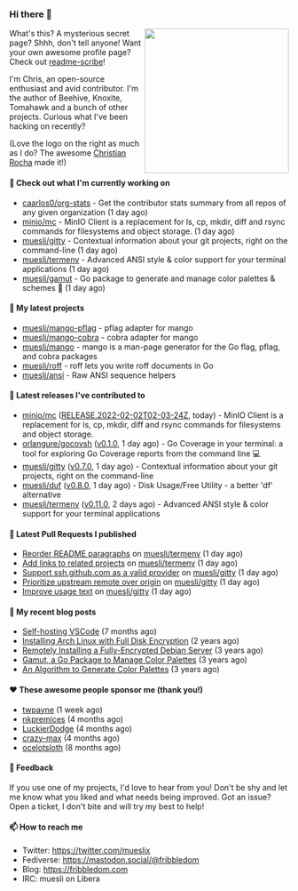 ### Hi there 👋

<img align="right" src="https://raw.githubusercontent.com/muesli/muesli/master/assets/termenv.png" width="260">

What's this? A mysterious secret page? Shhh, don't tell anyone!
Want your own awesome profile page? Check out [readme-scribe](https://github.com/muesli/readme-scribe)!

I'm Chris, an open-source enthusiast and avid contributor. I'm the author of Beehive, Knoxite, Tomahawk and a bunch
of other projects. Curious what I've been hacking on recently?

(Love the logo on the right as much as I do? The awesome [Christian Rocha](https://github.com/meowgorithm/) made it!)

#### 👷 Check out what I'm currently working on

- [caarlos0/org-stats](https://github.com/caarlos0/org-stats) - Get the contributor stats summary from all repos of any given organization (1 day ago)
- [minio/mc](https://github.com/minio/mc) - MinIO Client is a replacement for ls, cp, mkdir, diff and rsync commands for filesystems and object storage. (1 day ago)
- [muesli/gitty](https://github.com/muesli/gitty) - Contextual information about your git projects, right on the command-line (1 day ago)
- [muesli/termenv](https://github.com/muesli/termenv) - Advanced ANSI style &amp; color support for your terminal applications (1 day ago)
- [muesli/gamut](https://github.com/muesli/gamut) - Go package to generate and manage color palettes &amp; schemes 🎨 (1 day ago)

#### 🌱 My latest projects

- [muesli/mango-pflag](https://github.com/muesli/mango-pflag) - pflag adapter for mango
- [muesli/mango-cobra](https://github.com/muesli/mango-cobra) - cobra adapter for mango
- [muesli/mango](https://github.com/muesli/mango) - mango is a man-page generator for the Go flag, pflag, and cobra packages
- [muesli/roff](https://github.com/muesli/roff) - roff lets you write roff documents in Go
- [muesli/ansi](https://github.com/muesli/ansi) - Raw ANSI sequence helpers

#### 🔭 Latest releases I've contributed to

- [minio/mc](https://github.com/minio/mc) ([RELEASE.2022-02-02T02-03-24Z](https://github.com/minio/mc/releases/tag/RELEASE.2022-02-02T02-03-24Z), today) - MinIO Client is a replacement for ls, cp, mkdir, diff and rsync commands for filesystems and object storage.
- [orlangure/gocovsh](https://github.com/orlangure/gocovsh) ([v0.1.0](https://github.com/orlangure/gocovsh/releases/tag/v0.1.0), 1 day ago) - Go Coverage in your terminal: a tool for exploring Go Coverage reports from the command line 💻
- [muesli/gitty](https://github.com/muesli/gitty) ([v0.7.0](https://github.com/muesli/gitty/releases/tag/v0.7.0), 1 day ago) - Contextual information about your git projects, right on the command-line
- [muesli/duf](https://github.com/muesli/duf) ([v0.8.0](https://github.com/muesli/duf/releases/tag/v0.8.0), 1 day ago) - Disk Usage/Free Utility - a better &#39;df&#39; alternative
- [muesli/termenv](https://github.com/muesli/termenv) ([v0.11.0](https://github.com/muesli/termenv/releases/tag/v0.11.0), 2 days ago) - Advanced ANSI style &amp; color support for your terminal applications

#### 🔨 Latest Pull Requests I published

- [Reorder README paragraphs](https://github.com/muesli/termenv/pull/64) on [muesli/termenv](https://github.com/muesli/termenv) (1 day ago)
- [Add links to related projects](https://github.com/muesli/termenv/pull/63) on [muesli/termenv](https://github.com/muesli/termenv) (1 day ago)
- [Support ssh.github.com as a valid provider](https://github.com/muesli/gitty/pull/46) on [muesli/gitty](https://github.com/muesli/gitty) (1 day ago)
- [Prioritize upstream remote over origin](https://github.com/muesli/gitty/pull/45) on [muesli/gitty](https://github.com/muesli/gitty) (1 day ago)
- [Improve usage text](https://github.com/muesli/gitty/pull/44) on [muesli/gitty](https://github.com/muesli/gitty) (1 day ago)

#### 📜 My recent blog posts

- [Self-hosting VSCode](https://fribbledom.com/posts/selfhosting-vscode/) (7 months ago)
- [Installing Arch Linux with Full Disk Encryption](https://fribbledom.com/posts/encrypted-arch-install/) (2 years ago)
- [Remotely Installing a Fully-Encrypted Debian Server](https://fribbledom.com/posts/encrypted-remote-debian-install/) (3 years ago)
- [Gamut, a Go Package to Manage Color Palettes](https://fribbledom.com/posts/gamut-package-to-handle-color-palettes/) (3 years ago)
- [An Algorithm to Generate Color Palettes](https://fribbledom.com/posts/an-algorithm-to-generate-color-palettes/) (3 years ago)

#### ❤️ These awesome people sponsor me (thank you!)

- [twpayne](https://github.com/twpayne) (1 week ago)
- [nkpremices](https://github.com/nkpremices) (4 months ago)
- [LuckierDodge](https://github.com/LuckierDodge) (4 months ago)
- [crazy-max](https://github.com/crazy-max) (4 months ago)
- [ocelotsloth](https://github.com/ocelotsloth) (8 months ago)

#### 💬 Feedback

If you use one of my projects, I'd love to hear from you! Don't be shy and let me know what you liked
and what needs being improved. Got an issue? Open a ticket, I don't bite and will try my best to help!

#### 📫 How to reach me

- Twitter: https://twitter.com/mueslix
- Fediverse: https://mastodon.social/@fribbledom
- Blog: https://fribbledom.com
- IRC: muesli on Libera
